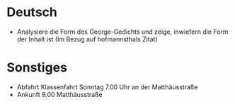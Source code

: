 # Deutsch

* Analysiere die Form des George-Gedichts und zeige, inwiefern die Form der Inhalt ist (Im Bezug auf hofmannsthals Zitat)

# Sonstiges

* Abfahrt Klassenfahrt Sonntag 7.00 Uhr an der Matthäusstraße
* Ankunft 9.00 Matthäusstraße
